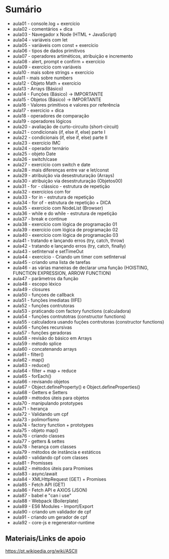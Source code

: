 # Sumário
- aula01 - console.log + exercício
- aula02 - comentários + dica
- aula03 - Navegador x Node (HTML + JavaScript)
- aula04 - variáveis com let
- aula05 - variáveis com const + exercício
- aula06 - tipos de dados primitivos
- aula07 - operadores artiméticos, atribuição e incremento
- aula08 - alert, prompt e confirm + exercício
- aula09 - exercício com variáveis
- aula10 - mais sobre strings + exercício
- aula11 - mais sobre numbers
- aula12 - Objeto Math + exercício
- aula13 - Arrays (Básico)
- aula14 - Funções (Básico) -> IMPORTANTE
- aula15 - Objetos (Básico) -> IMPORTANTE
- aula16 - Valores primitivos e valores por referência
- aula17 - exercicio + dica
- aula18 - operadores de comparação
- aula19 - operadores lógicos
- aula20 - avaliação de curto-circuito (short-circuit)
- aula21 - condicionais (if, else if, else) parte I
- aula22 - condicionais (if, else if, else)  parte II
- aula23 - exercício IMC
- aula24 - operador ternário
- aula25 - objeto Date
- aula26 - switch/case
- aula27 - exercício com switch e date
- aula28 - mais diferenças entre var e let/const
- aula29 - atribuição via desestruturação (Arrays)
- aula30 - atribuição via desestruturação (Objetos00)
- aula31 - for - clássico - estrutura de repetição
- aula32 - exercícios com for
- aula33 - for in - estrutura de repetição
- aula34 - for of - estrutura de repetição + DICA
- aula35 - exercício com NodeList (Browser)
- aula36 - while e do while - estrutura de repetição
- aula37 - break e continue
- aula38 - exercício com lógica de programação 01
- aula39 - exercício com lógica de programação 02
- aula40 - exercício com lógica de programação 03
- aula41 - tratando e lançando erros (try, catch, throw)
- aula42 - tratando e lançando erros (try, catch, finally)
- aula43 - setInterval e setTimeOut
- aula44 - exercício - Criando um timer com setInterval
- aula45 - criando uma lista de tarefas
- aula46 - as várias maneiras de declarar uma função (HOISTING, FUNCTION EXPRESSION, ARROW FUNCTION)
- aula47 - parâmetros da função
- aula48 - escopo léxico
- aula49 - closures
- aula50 - funçoes de callback
- aula51 - funções imediatas (IIFE)
- aula52 - funções contrutoras
- aula53 - praticando com factory functions (calculadora)
- aula54 - funções contrutotras (constructor functions)
- aula55 - calculadora usando fuções contrutoras (constructor functions)
- aula56 - funções recursivas
- aula57 - funções geradoras
- aula58 - revisão do básico em Arrays
- aula59 - método splice
- aula60 - concatenando arrays
- aula61 - filter()
- aula62 - map() 
- aula63 - reduce()
- aula64 - filter + map + reduce
- aula65 - forEach()
- aula66 - revisando objetos
- aula67 - Object.defineProperty() e Object.defineProperties()
- aula68 - Getters e Setters
- aula69 - métodos úteis para objetos
- aula70 - manipulando prototypes
- aula71 - herança
- aula72 - Validando um cpf
- aula73 - polimorfismo
- aula74 - factory function + prototypes
- aula75 - objeto map()
- aula76 - criando classes
- aula77 - getters & settes
- aula78 - herança com classes
- aula79 - métodos de instância e estáticos
- aula80 - validando cpf com classes
- aula81 - Promisses
- aula82 - métodos úteis para Promises
- aula83 - async/await
- aula84 - XMLHttpRequest (GET) + Promises
- aula85 - Fetch API (GET)
- aula86 - Fetch API e AXIOS (JSON)
- aula87 - babel e "can i use"
- aula88 - Webpack (Boilerplate)
- aula89 - ES6 Modules - Import/Export
- aula90 - criando um validador de cpf
- aula91 - criando um gerador de cpf
- aula92 - core-js e regenerator-runtime


## Materiais/Links de apoio
https://pt.wikipedia.org/wiki/ASCII